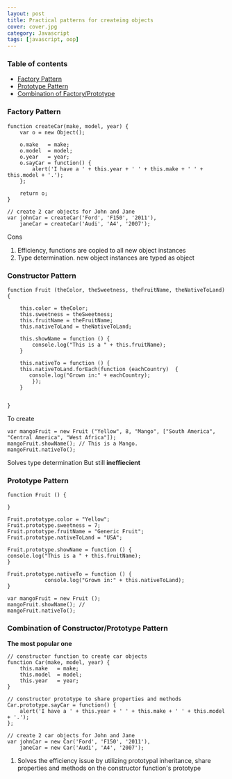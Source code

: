 ```yaml
---
layout: post
title: Practical patterns for createing objects
cover: cover.jpg
category: Javascript
tags: [javascript, oop]
---
```


### Table of contents
- [Factory Pattern](#factory-pattern)
- [Prototype Pattern](#prototype-pattern)
- [Combination of Factory/Prototype](#combination-of-constructor-prototype-pattern)


### Factory Pattern

```
function createCar(make, model, year) {
    var o = new Object();

    o.make   = make;
    o.model  = model;
    o.year   = year;
    o.sayCar = function() {
        alert('I have a ' + this.year + ' ' + this.make + ' ' + this.model + '.');
    };

    return o;
}

// create 2 car objects for John and Jane
var johnCar = createCar('Ford', 'F150', '2011'),
    janeCar = createCar('Audi', 'A4', '2007');
```

Cons
1. Efficiency, functions are copied to all new object instances
2. Type determination. new object instances are typed as object

### Constructor Pattern

```
function Fruit (theColor, theSweetness, theFruitName, theNativeToLand) {
​
    this.color = theColor;
    this.sweetness = theSweetness;
    this.fruitName = theFruitName;
    this.nativeToLand = theNativeToLand;
​
    this.showName = function () {
        console.log("This is a " + this.fruitName);
    }
​
    this.nativeTo = function () {
    this.nativeToLand.forEach(function (eachCountry)  {
       console.log("Grown in:" + eachCountry);
        });
    }
​
​
}
```

To create

```
var mangoFruit = new Fruit ("Yellow", 8, "Mango", ["South America", "Central America", "West Africa"]);
mangoFruit.showName(); // This is a Mango.​
mangoFruit.nativeTo();
```

Solves type determination
But still **ineffiecient**

### Prototype Pattern

```
function Fruit () {
​
}
​
Fruit.prototype.color = "Yellow";
Fruit.prototype.sweetness = 7;
Fruit.prototype.fruitName = "Generic Fruit";
Fruit.prototype.nativeToLand = "USA";
​
Fruit.prototype.showName = function () {
console.log("This is a " + this.fruitName);
}
​
Fruit.prototype.nativeTo = function () {
            console.log("Grown in:" + this.nativeToLand);
}
```

```
var mangoFruit = new Fruit ();
mangoFruit.showName(); //​
mangoFruit.nativeTo();
```

### Combination of Constructor/Prototype Pattern

**The most popular one**

```
// constructor function to create car objects
function Car(make, model, year) {
    this.make   = make;
    this.model  = model;
    this.year   = year;
}

// constructor prototype to share properties and methods
Car.prototype.sayCar = function() {
    alert('I have a ' + this.year + ' ' + this.make + ' ' + this.model + '.');    
};

// create 2 car objects for John and Jane
var johnCar = new Car('Ford', 'F150', '2011'),
    janeCar = new Car('Audi', 'A4', '2007');
```

1. Solves the efficiency issue by utilizing prototypal inheritance, share properties and methods on the constructor function's prototype

